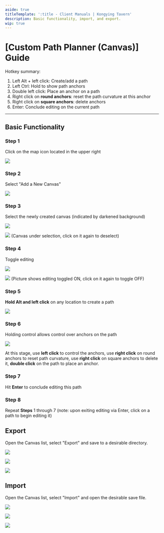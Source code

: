 ```yaml
---
aside: true
titleTemplate: ':title - Client Manuals | Kongying Tavern'
description: Basic functionality, import, and export.
wip: true
---
```


[文：【画板】路线功能教程]: # 'https://support.qq.com/products/321980/faqs/121965'

# [Custom Path Planner (Canvas)] Guide

Hotkey summary:

1. Left Alt + left click: Create/add a path
2. Left Ctrl: Hold to show path anchors
3. Double left click: Place an anchor on a path
4. Right click on **round anchors**: reset the path curvature at this anchor
5. Right click on **square anchors**: delete anchors
6. Enter: Conclude editing on the current path

---

## Basic Functionality

### **Step** 1

Click on the map icon located in the upper right

![](/imgs/fr/manual/canvas/1.png)

### **Step** 2

Select "Add a New Canvas"

![](/imgs/fr/manual/canvas/2.png)

### **Step** 3

Select the newly created canvas (indicated by darkened background)

![](/imgs/fr/manual/canvas/3.png)

![](/imgs/fr/manual/canvas/4.png)
(Canvas under selection, click on it again to deselect)

### **Step** 4

Toggle editing

![](/imgs/fr/manual/canvas/5.png)

![](/imgs/fr/manual/canvas/6.png)
(Picture shows editing toggled ON, click on it again to toggle OFF)

### **Step** 5

**Hold Alt and left click** on any location to create a path

![](/imgs/fr/manual/canvas/7.png)

### **Step** 6

Holding control allows control over anchors on the path

![](/imgs/fr/manual/canvas/9.png)

At this stage, use **left click** to control the anchors,
use **right click** on round anchors to reset path curvature,
use **right click** on square anchors to delete it,
**double click** on the path to place an anchor.

### **Step** 7

Hit **Enter** to conclude editing this path

### **Step** 8

Repeat **Steps** 1 through 7 (note: upon exiting editing via Enter, click on a path to begin editing it)

## Export

Open the Canvas list, select "Export" and save to a desirable directory.

![](/imgs/fr/manual/canvas/10.png)

![](/imgs/fr/manual/canvas/11.png)

![](/imgs/fr/manual/canvas/12.png)

## Import

Open the Canvas list, select "Import" and open the desirable save file.

![](/imgs/fr/manual/canvas/13.png)

![](/imgs/fr/manual/canvas/14.png)

![](/imgs/fr/manual/canvas/15.png)
